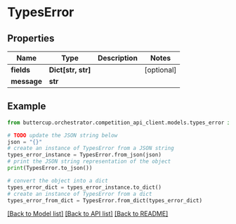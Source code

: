 # TypesError


## Properties

Name | Type | Description | Notes
------------ | ------------- | ------------- | -------------
**fields** | **Dict[str, str]** |  | [optional]
**message** | **str** |  |

## Example

```python
from buttercup.orchestrator.competition_api_client.models.types_error import TypesError

# TODO update the JSON string below
json = "{}"
# create an instance of TypesError from a JSON string
types_error_instance = TypesError.from_json(json)
# print the JSON string representation of the object
print(TypesError.to_json())

# convert the object into a dict
types_error_dict = types_error_instance.to_dict()
# create an instance of TypesError from a dict
types_error_from_dict = TypesError.from_dict(types_error_dict)
```
[[Back to Model list]](../README.md#documentation-for-models) [[Back to API list]](../README.md#documentation-for-api-endpoints) [[Back to README]](../README.md)
